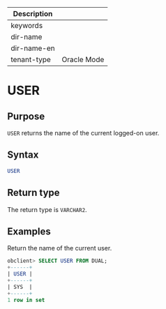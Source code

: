 | Description   |                 |
|---------------|-----------------|
| keywords      |                 |
| dir-name      |                 |
| dir-name-en   |                 |
| tenant-type   | Oracle Mode     |

# USER

## Purpose

`USER` returns the name of the current logged-on user.

## Syntax

```sql
USER
```

## Return type

The return type is `VARCHAR2`.

## Examples

Return the name of the current user.

```sql
obclient> SELECT USER FROM DUAL;
+------+
| USER |
+------+
| SYS  |
+------+
1 row in set
```
